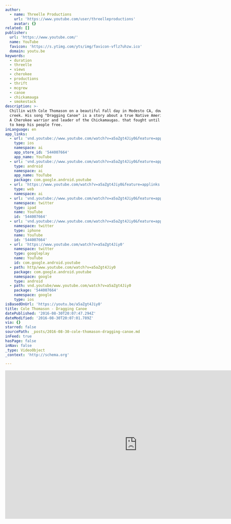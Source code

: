 ```yaml
---
author:
  - name: Threelle Productions
    url: 'https://www.youtube.com/user/threelleproductions'
    avatar: {}
related: []
publisher:
  url: 'https://www.youtube.com/'
  name: YouTube
  favicon: 'https://s.ytimg.com/yts/img/favicon-vflz7uhzw.ico'
  domain: youtu.be
keywords:
  - duration
  - threelle
  - views
  - cherokee
  - productions
  - thrift
  - mcgrew
  - canoe
  - chickamauga
  - smokestack
description: >-
  Chillin with Cole Thomason on a beautiful Fall day in Modesto CA, down by the
  creek. His song "Dragging Canoe" is a story about a true Native American Hero.
  A Cherokee warrior and leader of the Chickamaugas. that fought until the end
  to keep his people free.
inLanguage: en
app_links:
  - url: 'vnd.youtube://www.youtube.com/watch?v=a5aZgt4Jiy0&feature=applinks'
    type: ios
    namespace: ai
    app_store_id: '544007664'
    app_name: YouTube
  - url: 'vnd.youtube://www.youtube.com/watch?v=a5aZgt4Jiy0&feature=applinks'
    type: android
    namespace: ai
    app_name: YouTube
    package: com.google.android.youtube
  - url: 'https://www.youtube.com/watch?v=a5aZgt4Jiy0&feature=applinks'
    type: web
    namespace: ai
  - url: 'vnd.youtube://www.youtube.com/watch?v=a5aZgt4Jiy0&feature=applinks'
    namespace: twitter
    type: ipad
    name: YouTube
    id: '544007664'
  - url: 'vnd.youtube://www.youtube.com/watch?v=a5aZgt4Jiy0&feature=applinks'
    namespace: twitter
    type: iphone
    name: YouTube
    id: '544007664'
  - url: 'https://www.youtube.com/watch?v=a5aZgt4Jiy0'
    namespace: twitter
    type: googleplay
    name: YouTube
    id: com.google.android.youtube
  - path: http/www.youtube.com/watch?v=a5aZgt4Jiy0
    package: com.google.android.youtube
    namespace: google
    type: android
  - path: vnd.youtube/www.youtube.com/watch?v=a5aZgt4Jiy0
    package: '544007664'
    namespace: google
    type: ios
isBasedOnUrl: 'https://youtu.be/a5aZgt4Jiy0'
title: Cole Thomason - Dragging Canoe
datePublished: '2016-08-30T20:07:47.294Z'
dateModified: '2016-08-30T20:07:01.789Z'
via: {}
starred: false
sourcePath: _posts/2016-08-30-cole-thomason-dragging-canoe.md
inFeed: true
hasPage: false
inNav: false
_type: VideoObject
_context: 'http://schema.org'

---
```

<iframe src="https://cdn.embedly.com/widgets/media.html?src=https%3A%2F%2Fwww.youtube.com%2Fembed%2Fa5aZgt4Jiy0%3Ffeature%3Doembed&amp;url=http%3A%2F%2Fwww.youtube.com%2Fwatch%3Fv%3Da5aZgt4Jiy0&amp;image=https%3A%2F%2Fi.ytimg.com%2Fvi%2Fa5aZgt4Jiy0%2Fhqdefault.jpg&amp;key=b7d04c9b404c499eba89ee7072e1c4f7&amp;type=text%2Fhtml&amp;schema=youtube" width="854" height="480" scrolling="no" frameborder="0" allowfullscreen="" style=""></iframe>